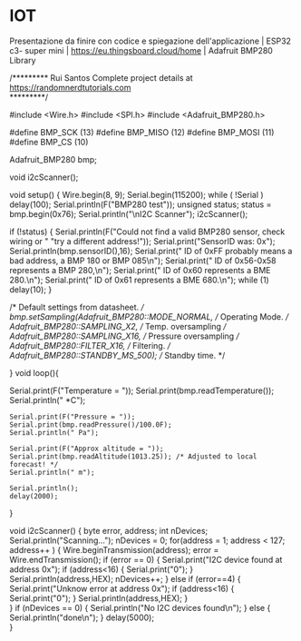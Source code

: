 # IOT
Presentazione da finire con codice e spiegazione dell'applicazione |
 ESP32 c3- super mini |
 https://eu.thingsboard.cloud/home |
 Adafruit BMP280 Library




/*********
  Rui Santos
  Complete project details at https://randomnerdtutorials.com  
*********/

#include <Wire.h>
#include <SPI.h>
#include <Adafruit_BMP280.h>

#define BMP_SCK  (13)
#define BMP_MISO (12)
#define BMP_MOSI (11)
#define BMP_CS   (10)

Adafruit_BMP280 bmp;

void i2cScanner();
 
void setup() {
  Wire.begin(8, 9);
  Serial.begin(115200);
  while ( !Serial ) delay(100);
  Serial.println(F("BMP280 test"));
  unsigned status;
  status = bmp.begin(0x76);
  Serial.println("\nI2C Scanner");
  i2cScanner();

  if (!status) {
    Serial.println(F("Could not find a valid BMP280 sensor, check wiring or "
                      "try a different address!"));
    Serial.print("SensorID was: 0x"); Serial.println(bmp.sensorID(),16);
    Serial.print("        ID of 0xFF probably means a bad address, a BMP 180 or BMP 085\n");
    Serial.print("   ID of 0x56-0x58 represents a BMP 280,\n");
    Serial.print("        ID of 0x60 represents a BME 280.\n");
    Serial.print("        ID of 0x61 represents a BME 680.\n");
    while (1) delay(10);
  }

  /* Default settings from datasheet. */
 bmp.setSampling(Adafruit_BMP280::MODE_NORMAL,     /* Operating Mode. */
                 Adafruit_BMP280::SAMPLING_X2,    /* Temp. oversampling */
                 Adafruit_BMP280::SAMPLING_X16,   /* Pressure oversampling */
                 Adafruit_BMP280::FILTER_X16,     /* Filtering. */
                 Adafruit_BMP280::STANDBY_MS_500); /* Standby time. */

}
void loop(){

  Serial.print(F("Temperature = "));
    Serial.print(bmp.readTemperature());
    Serial.println(" *C");

    Serial.print(F("Pressure = "));
    Serial.print(bmp.readPressure()/100.0F);
    Serial.println(" Pa");

    Serial.print(F("Approx altitude = "));
    Serial.print(bmp.readAltitude(1013.25)); /* Adjusted to local forecast! */
    Serial.println(" m");

    Serial.println();
    delay(2000);
}
 
void i2cScanner() {
  byte error, address;
  int nDevices;
  Serial.println("Scanning...");
  nDevices = 0;
  for(address = 1; address < 127; address++ ) {
    Wire.beginTransmission(address);
    error = Wire.endTransmission();
    if (error == 0) {
      Serial.print("I2C device found at address 0x");
      if (address<16) {
        Serial.print("0");
      }
      Serial.println(address,HEX);
      nDevices++;
    }
    else if (error==4) {
      Serial.print("Unknow error at address 0x");
      if (address<16) {
        Serial.print("0");
      }
      Serial.println(address,HEX);
    }    
  }
  if (nDevices == 0) {
    Serial.println("No I2C devices found\n");
  }
  else {
    Serial.println("done\n");
  }
  delay(5000);          
}

